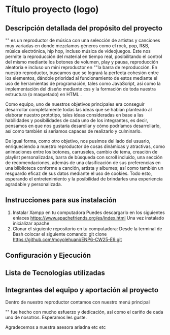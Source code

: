 # Título proyecto (logo)


## Descripción detallada del propósito del proyecto

"" es un reproductor de música con una selección de artistas y canciones muy variadas en donde mezclamos géneros como el rock, pop, R&B, música electrónica, hip hop, incluso música de videojuegos. Este nos permite la reproducción del material en tiempo real, posibilitando el control del mismo mediante los botones de volumen, play y pausa, reproducción aleatoria e incluso un mini reproductor en ""la barra de reproducción. 
En nuestro reproductor, buscamos que se logrará la perfecta cohesión entre los elementos, dándole prioridad al funcionamiento de estos mediante el uso de herramientas de programación, tales como JavaScript, así como la implementación del diseño mediante css y la formación de toda nuestra estructura (o maquetado) en HTML . 

Como equipo, uno de nuestros objetivos principales era conseguir desarrollar completamente todas las ideas que se habían planteado al elaborar nuestro prototipo, tales ideas consideradas en base a las habilidades y posibilidades de cada uno de los integrantes, es decir, pensamos en que nos gustaría desarollar y cómo podríamos desarrollarlo, así como también si seríamos capaces de realizarlo y culminarlo. 

De igual forma, como otro objetivo, nos pusimos del lado del usuario, enriqueciendo a nuestro reproductor de cosas dinámicas y atractivas, como animaciones entre los botones, carruseles, cambio de tema, creación de playlist personalizadas, barra de búsqueda con scroll incluído, una sección de recomendaciones, además de una clasificación de sus preferencias en una bliblioteca conforme a canción, artista y albumes; así como también un resguardo eficaz de sus datos mediante el uso de cookies. Todo esto, esperando el entretenimiento y la posibilidad de brindarles una experiencia agradable y personalizada. 
 
## Instrucciones para sus instalación 
1. Instalar Xampp en tu computadora 
	Puedes descargarlo en los siguientes enlaces https://www.apachefriends.org/es/index.html 
    Una vez instalado inicializar apache  
2. Clonar el siguiente repositorio en tu computadora: 
	Desde la terminal de Bash colocar el siguiente comando: 
		git clone https://github.com/moyolehuani/ENP6-CW25-E9.git 






## Configuración y Ejecución 




## Lista de Tecnologías utilizadas 


## Integrantes del equipo y aportación al proyecto







Dentro de nuestro reproductor contamos con nuestro menú principal



"" fue hecho con mucho esfuerzo y dedicación, así como el cariño de cada uno de nosotros. Esperamos les guste. 

Agradecemos a nuestra asesora ariadna etc etc
